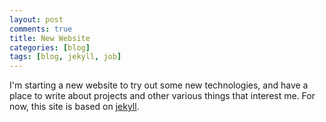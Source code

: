```yaml
---
layout: post
comments: true
title: New Website
categories: [blog]
tags: [blog, jekyll, job]
---
```

I'm starting a new website to try out some new technologies, and have a place to write about projects and other various things that interest me. For now, this site is based on [jekyll](http://jekyllrb.com/).
